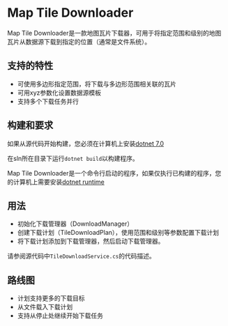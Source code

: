 # Map Tile Downloader

Map Tile Downloader是一款地图瓦片下载器，可用于将指定范围和级别的地图瓦片从数据源下载到指定的位置（通常是文件系统）。

## 支持的特性

* 可使用多边形指定范围，将下载与多边形范围相关联的瓦片
* 可用xyz参数化设置数据源模板
* 支持多个下载任务并行

## 构建和要求

如果从源代码开始构建，您必须在计算机上安装[dotnet 7.0](https://dotnet.microsoft.com/zh-cn/download)

在sln所在目录下运行`dotnet build`以构建程序。

Map Tile Downloader是一个命令行启动的程序，如果仅执行已构建的程序，您的计算机上需要安装[dotnet runtime](https://dotnet.microsoft.com/zh-cn/download/dotnet/7.0)

## 用法

* 初始化下载管理器（DownloadManager）
* 创建下载计划（TileDownloadPlan），使用范围和级别等参数配置下载计划
* 将下载计划添加到下载管理器，然后启动下载管理器。

请参阅源代码中`TileDownloadService.cs`的代码描述。

## 路线图

* 计划支持更多的下载目标
* 从文件载入下载计划
* 支持从停止处继续开始下载任务